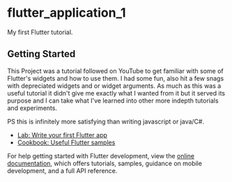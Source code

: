 # flutter_application_1

My first Flutter tutorial.

## Getting Started

This Project was a tutorial followed on YouTube to get familiar with some of Flutter's widgets and how to use them.
I had some fun, also hit a few snags with depreciated widgets and or widget arguments.
As much as this was a useful tutorial it didn't give me exactly what I wanted from it but it served its purpose and I can take what I've learned into other more indepth tutorials and experiments.

PS this is infinitely more satisfying than writing javascript or java/C#.

- [Lab: Write your first Flutter app](https://docs.flutter.dev/get-started/codelab)
- [Cookbook: Useful Flutter samples](https://docs.flutter.dev/cookbook)

For help getting started with Flutter development, view the
[online documentation](https://docs.flutter.dev/), which offers tutorials,
samples, guidance on mobile development, and a full API reference.
